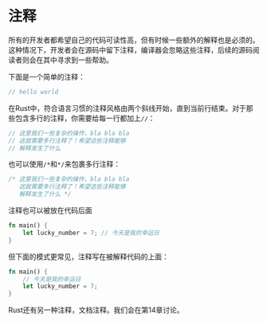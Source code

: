 # 注释

所有的开发者都希望自己的代码可读性高，但有时候一些额外的解释也是必须的。这种情况下，开发者会在源码中留下注释，编译器会忽略这些注释，后续的源码阅读者则会在其中寻求到一些帮助。

下面是一个简单的注释：

```rust
// hello world
```
在Rust中，符合语言习惯的注释风格由两个斜线开始，直到当前行结束。对于那些包含多行的注释，你需要给每一行都加上`//`：

```rust
// 这里我们一些复杂的操作，bla bla bla
// 这就需要多行注释了！希望这些注释能够
// 解释发生了什么
```

也可以使用`/*`和`*/`来包裹多行注释：

```rust
/* 这里我们一些复杂的操作，bla bla bla
   这就需要多行注释了！希望这些注释能够
   解释发生了什么 */
```

注释也可以被放在代码后面

```rust
fn main() {
    let lucky_number = 7; // 今天是我的幸运日
}
```

但下面的模式更常见，注释写在被解释代码的上面：

```rust
fn main() {
    // 今天是我的幸运日
    let lucky_number = 7;
}
```

Rust还有另一种注释，文档注释。我们会在第14章讨论。
